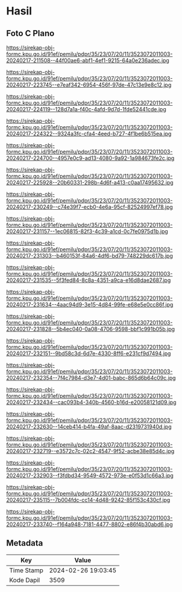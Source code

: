 # Hasil

## Foto C Plano

https://sirekap-obj-formc.kpu.go.id/91ef/pemilu/pdpr/35/23/07/20/11/3523072011003-20240217-211508--44f00ae6-abf1-4ef1-9215-64a0e236adec.jpg

https://sirekap-obj-formc.kpu.go.id/91ef/pemilu/pdpr/35/23/07/20/11/3523072011003-20240217-223745--e7eaf342-6954-456f-97de-47c13e9e8c12.jpg

https://sirekap-obj-formc.kpu.go.id/91ef/pemilu/pdpr/35/23/07/20/11/3523072011003-20240217-224119--128d7a1a-f40c-4afd-9d7d-1fde52441cde.jpg

https://sirekap-obj-formc.kpu.go.id/91ef/pemilu/pdpr/35/23/07/20/11/3523072011003-20240217-224322--9324a3fc-cfa4-4eed-b727-4f1be6b515ea.jpg

https://sirekap-obj-formc.kpu.go.id/91ef/pemilu/pdpr/35/23/07/20/11/3523072011003-20240217-224700--4957e0c9-ad13-4080-9a92-1a984673fe2c.jpg

https://sirekap-obj-formc.kpu.go.id/91ef/pemilu/pdpr/35/23/07/20/11/3523072011003-20240217-225928--20b60331-298b-4d6f-a413-c0aa17495632.jpg

https://sirekap-obj-formc.kpu.go.id/91ef/pemilu/pdpr/35/23/07/20/11/3523072011003-20240217-230249--c74e39f7-ecb0-4e6a-95cf-82524997ef78.jpg

https://sirekap-obj-formc.kpu.go.id/91ef/pemilu/pdpr/35/23/07/20/11/3523072011003-20240217-231157--1ec06815-82f3-4c39-a1cd-0c7fe0975d1b.jpg

https://sirekap-obj-formc.kpu.go.id/91ef/pemilu/pdpr/35/23/07/20/11/3523072011003-20240217-231303--b460153f-84a6-4df6-bd79-748229dc617b.jpg

https://sirekap-obj-formc.kpu.go.id/91ef/pemilu/pdpr/35/23/07/20/11/3523072011003-20240217-231535--5f3fed84-8c8a-4351-a9ca-e16d8dae2687.jpg

https://sirekap-obj-formc.kpu.go.id/91ef/pemilu/pdpr/35/23/07/20/11/3523072011003-20240217-231634--4aac94d9-3e15-4d84-99fe-e68e5e0cc86f.jpg

https://sirekap-obj-formc.kpu.go.id/91ef/pemilu/pdpr/35/23/07/20/11/3523072011003-20240217-231828--5b4ec040-0a08-4706-9598-bbf1c991b05b.jpg

https://sirekap-obj-formc.kpu.go.id/91ef/pemilu/pdpr/35/23/07/20/11/3523072011003-20240217-232151--9bd58c3d-6d7e-4330-8ff6-e231cf9d7494.jpg

https://sirekap-obj-formc.kpu.go.id/91ef/pemilu/pdpr/35/23/07/20/11/3523072011003-20240217-232354--7f4c7984-d3e7-4d01-babc-865d6b64c09c.jpg

https://sirekap-obj-formc.kpu.go.id/91ef/pemilu/pdpr/35/23/07/20/11/3523072011003-20240217-232434--cac093b4-340b-4560-b16d-e20058121d09.jpg

https://sirekap-obj-formc.kpu.go.id/91ef/pemilu/pdpr/35/23/07/20/11/3523072011003-20240217-232630--14ceb414-b4fa-49af-8aac-d2319731940d.jpg

https://sirekap-obj-formc.kpu.go.id/91ef/pemilu/pdpr/35/23/07/20/11/3523072011003-20240217-232719--e3572c7c-02c2-4547-9f52-acbe38e85d4c.jpg

https://sirekap-obj-formc.kpu.go.id/91ef/pemilu/pdpr/35/23/07/20/11/3523072011003-20240217-232903--f3fdbd34-9549-4572-973e-e0f53d1c66a3.jpg

https://sirekap-obj-formc.kpu.go.id/91ef/pemilu/pdpr/35/23/07/20/11/3523072011003-20240217-235115--7b004fdc-cc14-4d48-9242-85f153c430cf.jpg

https://sirekap-obj-formc.kpu.go.id/91ef/pemilu/pdpr/35/23/07/20/11/3523072011003-20240217-233740--f164a948-7181-4477-8802-e86f4b30abd6.jpg


## Metadata

| Key        | Value               |
| ---------- | ------------------- |
| Time Stamp | 2024-02-26 19:03:45 |
| Kode Dapil | 3509                |



